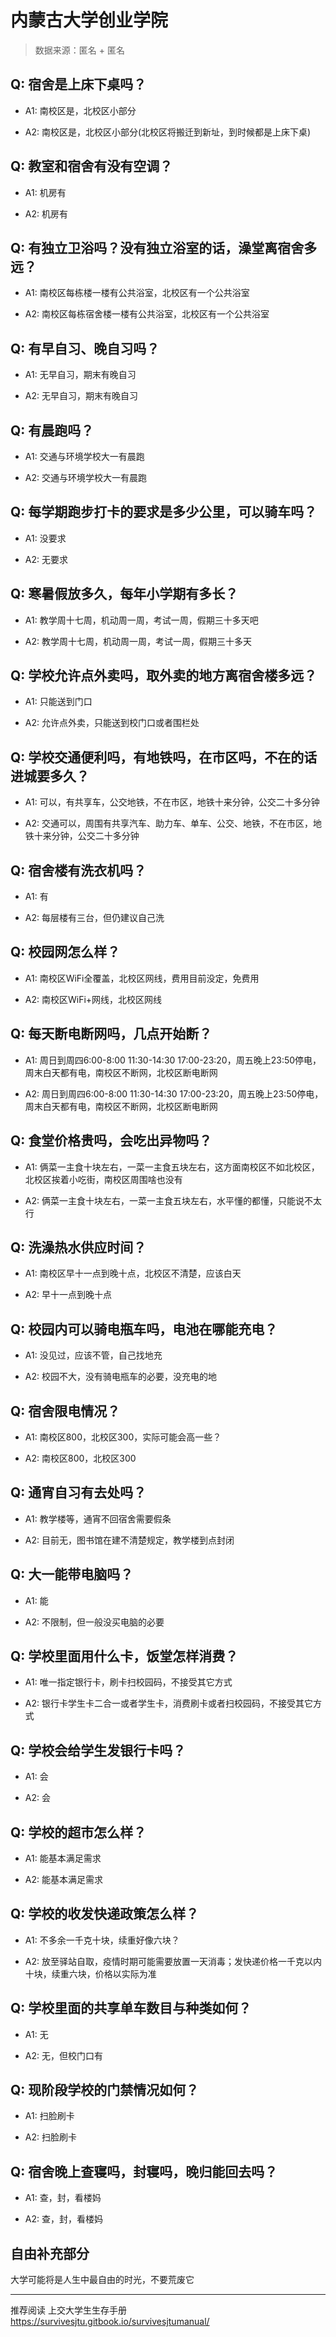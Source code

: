 # 内蒙古大学创业学院

> 数据来源：匿名 + 匿名

## Q: 宿舍是上床下桌吗？

- A1: 南校区是，北校区小部分

- A2: 南校区是，北校区小部分(北校区将搬迁到新址，到时候都是上床下桌)

## Q: 教室和宿舍有没有空调？

- A1: 机房有

- A2: 机房有

## Q: 有独立卫浴吗？没有独立浴室的话，澡堂离宿舍多远？

- A1: 南校区每栋楼一楼有公共浴室，北校区有一个公共浴室

- A2: 南校区每栋宿舍楼一楼有公共浴室，北校区有一个公共浴室

## Q: 有早自习、晚自习吗？

- A1: 无早自习，期末有晚自习

- A2: 无早自习，期末有晚自习

## Q: 有晨跑吗？

- A1: 交通与环境学校大一有晨跑

- A2: 交通与环境学校大一有晨跑

## Q: 每学期跑步打卡的要求是多少公里，可以骑车吗？

- A1: 没要求

- A2: 无要求

## Q: 寒暑假放多久，每年小学期有多长？

- A1: 教学周十七周，机动周一周，考试一周，假期三十多天吧

- A2: 教学周十七周，机动周一周，考试一周，假期三十多天

## Q: 学校允许点外卖吗，取外卖的地方离宿舍楼多远？

- A1: 只能送到门口

- A2: 允许点外卖，只能送到校门口或者围栏处

## Q: 学校交通便利吗，有地铁吗，在市区吗，不在的话进城要多久？

- A1: 可以，有共享车，公交地铁，不在市区，地铁十来分钟，公交二十多分钟

- A2: 交通可以，周围有共享汽车、助力车、单车、公交、地铁，不在市区，地铁十来分钟，公交二十多分钟

## Q: 宿舍楼有洗衣机吗？

- A1: 有

- A2: 每层楼有三台，但仍建议自己洗

## Q: 校园网怎么样？

- A1: 南校区WiFi全覆盖，北校区网线，费用目前没定，免费用

- A2: 南校区WiFi+网线，北校区网线

## Q: 每天断电断网吗，几点开始断？

- A1: 周日到周四6:00-8:00 11:30-14:30 17:00-23:20，周五晚上23:50停电，周末白天都有电，南校区不断网，北校区断电断网

- A2: 周日到周四6:00-8:00 11:30-14:30 17:00-23:20，周五晚上23:50停电，周末白天都有电，南校区不断网，北校区断电断网

## Q: 食堂价格贵吗，会吃出异物吗？

- A1: 俩菜一主食十块左右，一菜一主食五块左右，这方面南校区不如北校区，北校区挨着小吃街，南校区周围啥也没有

- A2: 俩菜一主食十块左右，一菜一主食五块左右，水平懂的都懂，只能说不太行

## Q: 洗澡热水供应时间？

- A1: 南校区早十一点到晚十点，北校区不清楚，应该白天

- A2: 早十一点到晚十点

## Q: 校园内可以骑电瓶车吗，电池在哪能充电？

- A1: 没见过，应该不管，自己找地充

- A2: 校园不大，没有骑电瓶车的必要，没充电的地

## Q: 宿舍限电情况？

- A1: 南校区800，北校区300，实际可能会高一些？

- A2: 南校区800，北校区300

## Q: 通宵自习有去处吗？

- A1: 教学楼等，通宵不回宿舍需要假条

- A2: 目前无，图书馆在建不清楚规定，教学楼到点封闭

## Q: 大一能带电脑吗？

- A1: 能

- A2: 不限制，但一般没买电脑的必要

## Q: 学校里面用什么卡，饭堂怎样消费？

- A1: 唯一指定银行卡，刷卡扫校园码，不接受其它方式

- A2: 银行卡学生卡二合一或者学生卡，消费刷卡或者扫校园码，不接受其它方式

## Q: 学校会给学生发银行卡吗？

- A1: 会

- A2: 会

## Q: 学校的超市怎么样？

- A1: 能基本满足需求

- A2: 能基本满足需求

## Q: 学校的收发快递政策怎么样？

- A1: 不多余一千克十块，续重好像六块？

- A2: 放至驿站自取，疫情时期可能需要放置一天消毒；发快递价格一千克以内十块，续重六块，价格以实际为准

## Q: 学校里面的共享单车数目与种类如何？

- A1: 无

- A2: 无，但校门口有

## Q: 现阶段学校的门禁情况如何？

- A1: 扫脸刷卡

- A2: 扫脸刷卡

## Q: 宿舍晚上查寝吗，封寝吗，晚归能回去吗？

- A1: 查，封，看楼妈

- A2: 查，封，看楼妈

## 自由补充部分

大学可能将是人生中最自由的时光，不要荒废它

***

推荐阅读 上交大学生生存手册 https://survivesjtu.gitbook.io/survivesjtumanual/